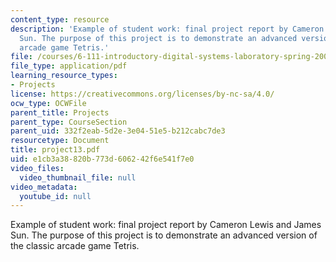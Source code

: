 ```yaml
---
content_type: resource
description: 'Example of student work: final project report by Cameron Lewis and James
  Sun. The purpose of this project is to demonstrate an advanced version of the classic
  arcade game Tetris.'
file: /courses/6-111-introductory-digital-systems-laboratory-spring-2006/e1cb3a38820b773d606242f6e541f7e0_project13.pdf
file_type: application/pdf
learning_resource_types:
- Projects
license: https://creativecommons.org/licenses/by-nc-sa/4.0/
ocw_type: OCWFile
parent_title: Projects
parent_type: CourseSection
parent_uid: 332f2eab-5d2e-3e04-51e5-b212cabc7de3
resourcetype: Document
title: project13.pdf
uid: e1cb3a38-820b-773d-6062-42f6e541f7e0
video_files:
  video_thumbnail_file: null
video_metadata:
  youtube_id: null
---
```

Example of student work: final project report by Cameron Lewis and James Sun. The purpose of this project is to demonstrate an advanced version of the classic arcade game Tetris.